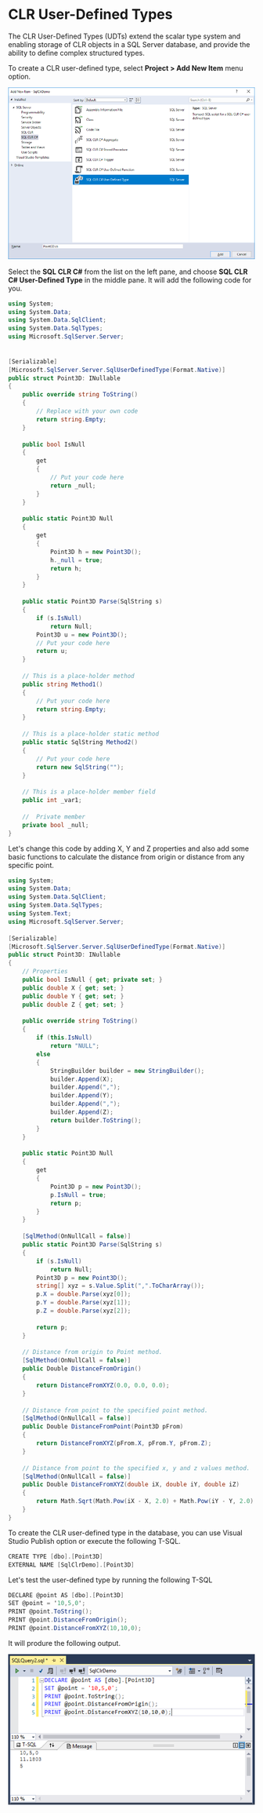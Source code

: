 # CLR User-Defined Types

The CLR User-Defined Types (UDTs) extend the scalar type system and enabling storage of CLR objects in a SQL Server database, and provide the ability to define complex structured types.

To create a CLR user-defined type, select **Project > Add New Item** menu option.

<img src="https://raw.githubusercontent.com/zzzprojects/sqlclr-tutorial/master/docs/images/clr-udt1.png">

Select the **SQL CLR C#** from the list on the left pane, and choose **SQL CLR C# User-Defined Type** in the middle pane. It will add the following code for you.

```csharp
using System;
using System.Data;
using System.Data.SqlClient;
using System.Data.SqlTypes;
using Microsoft.SqlServer.Server;


[Serializable]
[Microsoft.SqlServer.Server.SqlUserDefinedType(Format.Native)]
public struct Point3D: INullable
{
    public override string ToString()
    {
        // Replace with your own code
        return string.Empty;
    }
    
    public bool IsNull
    {
        get
        {
            // Put your code here
            return _null;
        }
    }
    
    public static Point3D Null
    {
        get
        {
            Point3D h = new Point3D();
            h._null = true;
            return h;
        }
    }
    
    public static Point3D Parse(SqlString s)
    {
        if (s.IsNull)
            return Null;
        Point3D u = new Point3D();
        // Put your code here
        return u;
    }
    
    // This is a place-holder method
    public string Method1()
    {
        // Put your code here
        return string.Empty;
    }
    
    // This is a place-holder static method
    public static SqlString Method2()
    {
        // Put your code here
        return new SqlString("");
    }
    
    // This is a place-holder member field
    public int _var1;
 
    //  Private member
    private bool _null;
}
```

Let's change this code by adding X, Y and Z properties and also add some basic functions to calculate the distance from origin or distance from any specific point.

```csharp
using System;
using System.Data;
using System.Data.SqlClient;
using System.Data.SqlTypes;
using System.Text;
using Microsoft.SqlServer.Server;

[Serializable]
[Microsoft.SqlServer.Server.SqlUserDefinedType(Format.Native)]
public struct Point3D: INullable
{
    // Properties
    public bool IsNull { get; private set; }
    public double X { get; set; }
    public double Y { get; set; }
    public double Z { get; set; }

    public override string ToString()
    {
        if (this.IsNull)
            return "NULL";
        else
        {
            StringBuilder builder = new StringBuilder();
            builder.Append(X);
            builder.Append(",");
            builder.Append(Y);
            builder.Append(",");
            builder.Append(Z);
            return builder.ToString();
        }
    }

    public static Point3D Null
    {
        get
        {
            Point3D p = new Point3D();
            p.IsNull = true;
            return p;
        }
    }

    [SqlMethod(OnNullCall = false)]
    public static Point3D Parse(SqlString s)
    {
        if (s.IsNull)
            return Null;
        Point3D p = new Point3D();
        string[] xyz = s.Value.Split(",".ToCharArray());
        p.X = double.Parse(xyz[0]);
        p.Y = double.Parse(xyz[1]);
        p.Z = double.Parse(xyz[2]);

        return p;
    }

    // Distance from origin to Point method.  
    [SqlMethod(OnNullCall = false)]
    public Double DistanceFromOrigin()
    {
        return DistanceFromXYZ(0.0, 0.0, 0.0);
    }

    // Distance from point to the specified point method.  
    [SqlMethod(OnNullCall = false)]
    public Double DistanceFromPoint(Point3D pFrom)
    {
        return DistanceFromXYZ(pFrom.X, pFrom.Y, pFrom.Z);
    }

    // Distance from point to the specified x, y and z values method.  
    [SqlMethod(OnNullCall = false)]
    public Double DistanceFromXYZ(double iX, double iY, double iZ)
    {
        return Math.Sqrt(Math.Pow(iX - X, 2.0) + Math.Pow(iY - Y, 2.0) + Math.Pow(iZ - Z, 2.0));
    }
}
```

To create the CLR user-defined type in the database, you can use Visual Studio Publish option or execute the following T-SQL.

```csharp
CREATE TYPE [dbo].[Point3D]
EXTERNAL NAME [SqlClrDemo].[Point3D]
```

Let's test the user-defined type by running the following T-SQL

```csharp
DECLARE @point AS [dbo].[Point3D]
SET @point = '10,5,0';
PRINT @point.ToString();
PRINT @point.DistanceFromOrigin();
PRINT @point.DistanceFromXYZ(10,10,0);
```

It will produre the following output.

<img src="https://raw.githubusercontent.com/zzzprojects/sqlclr-tutorial/master/docs/images/clr-udt2.png">